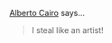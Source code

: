 <a href="http://www.thefunctionalart.com" rel="nofollow noopener" target="_blank">Alberto Cairo</a> says…
>	I steal like an artist!

